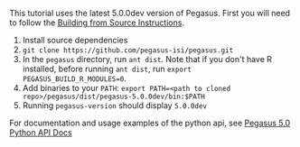 This tutorial uses the latest 5.0.0dev version of Pegasus. First you will need to follow the [Building from Source Instructions](https://github.com/pegasus-isi/pegasus).

1. Install source dependencies 
2. `git clone https://github.com/pegasus-isi/pegasus.git`
3. In the `pegasus` directory, run `ant dist`. Note that if you don't have R installed, before running `ant dist`, run `export PEGASUS_BUILD_R_MODULES=0`. 
4. Add binaries to your `PATH`: `export PATH=<path to cloned repo>/pegasus/dist/pegasus-5.0.0dev/bin:$PATH`
5. Running `pegasus-version` should display `5.0.0dev` 

For documentation and usage examples of the python api, see
[Pegasus 5.0 Python API Docs](https://pegasus.isi.edu/docs/5.0.0dev/python/Pegasus.api.html#module-Pegasus.api)
